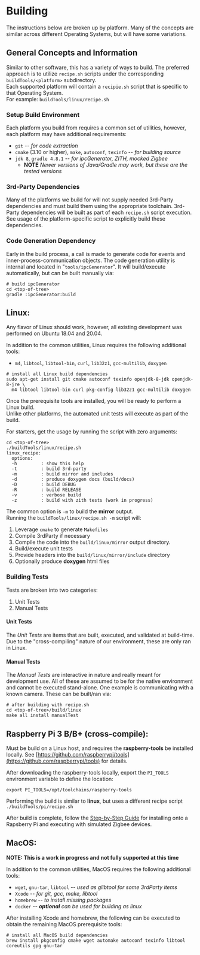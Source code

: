 # Building

The instructions below are broken up by platform.  Many of the concepts are similar across
different Operating Systems, but will have some variations.

## General Concepts and Information

Similar to other software, this has a variety of ways to build.  The preferred approach is
to utilize `recipe.sh` scripts under the corresponding `buildTools/<platform>` subdirectory.  
Each supported platform will contain a `recipie.sh` script that is specific to that Operating System.  
For example: `buildTools/linux/recipe.sh`

### Setup Build Environment

Each platform you build from requires a common set of utilities, however, each platform
may have additional requirements:
- `git` -- _for code extraction_
- `cmake` (3.10 or higher), `make`, `autoconf`, `texinfo` -- _for building source_
- `jdk 8`, `gradle 4.8.1` -- _for ipcGenerator, ZITH, mocked Zigbee_
  - **NOTE** _Newer versions of Java/Gradle may work, but these are the tested versions_

### 3rd-Party Dependencies

Many of the platforms we build for will not supply needed 3rd-Party dependencies and
must build them using the appropriate toolchain.  3rd-Party dependencies will be built 
as part of each `recipe.sh` script execution.  See usage of the platform-specific script 
to explicitly build these dependencies.

### Code Generation Dependency

Early in the build process, a call is made to generate code for events and 
inner-process-communication objects.  The code generation utility is internal and located
in "`tools/ipcGenerator`".  It will build/execute automatically, but can be built
manually via:

~~~
# build ipcGenerator
cd <top-of-tree>
gradle :ipcGenerator:build
~~~


## Linux:

Any flavor of Linux should work, however, all existing development was performed on 
Ubuntu 18.04 and 20.04.

In addition to the common utilities, Linux requires the following additional tools:
- `m4`, `libtool`, `libtool-bin`, `curl`, `lib32z1`, `gcc-multilib`, `doxygen`

~~~~
# install all Linux build dependencies 
sudo apt-get install git cmake autoconf texinfo openjdk-8-jdk openjdk-8-jre \
  m4 libtool libtool-bin curl pkg-config lib32z1 gcc-multilib doxygen
~~~~

Once the prerequisite tools are installed, you will be ready to perform a Linux build.  
Unlike other platforms, the automated unit tests will execute as part of the build.

For starters, get the usage by running the script with zero arguments:

~~~~
cd <top-of-tree>
./buildTools/linux/recipe.sh
linux_recipe:
  options:
  -h         : show this help
  -t         : build 3rd-party
  -m         : build mirror and includes
  -d         : produce doxygen docs (build/docs)
  -D         : build DEBUG
  -R         : build RELEASE
  -v         : verbose build
  -z         : build with zith tests (work in progress)
~~~~

The common option is `-m` to build the **mirror** output.  
Running the `buildTools/linux/recipe.sh -m` script will:

1. Leverage `cmake` to generate `Makefiles`
2. Compile 3rdParty if necessary
3. Compile the code into the `build/linux/mirror` output directory.
4. Build/execute unit tests
5. Provide headers into the `build/linux/mirror/include` directory
6. Optionally produce **doxygen** html files

### Building Tests

Tests are broken into two categories:
1. Unit Tests
2. Manual Tests

#### Unit Tests
The *Unit Tests* are items that are built, executed, and validated at build-time.
Due to the "cross-compiling" nature of our environment, these are only ran in Linux.

#### Manual Tests
The *Manual Tests* are interactive in nature and really meant for development use.
All of these are assumed to be for the native environment and cannot be executed stand-alone.
One example is communicating with a known camera.  These can be built/ran via:

~~~~
# after building with recipe.sh
cd <top-of-tree>/build/linux
make all install manualTest
~~~~


## Raspberry Pi 3 B/B+ (cross-compile):

Must be build on a Linux host, and requires the **raspberry-tools** be installed locally.
See [https://github.com/raspberrypi/tools](https://github.com/raspberrypi/tools) for details.

After downloading the raspberry-tools locally, export the `PI_TOOLS` environment variable
to define the location:

~~~
export PI_TOOLS=/opt/toolchains/raspberry-tools
~~~

Performing the build is similar to **linux**, but uses a different recipe script `./buildTools/pi/recipe.sh`

After build is complete, follow the [Step-by-Step Guide](GUIDE.md) for installing onto a Rapsberry Pi and 
executing with simulated Zigbee devices.

## MacOS:

**NOTE: This is a work in progress and not fully supported at this time**

In addition to the common utilities, MacOS requires the following additional tools:
- `wget`, `gnu-tar`, `libtool` -- _used as glibtool for some 3rdParty items_
- `Xcode` -- _for git, gcc, make, libtool_
- `homebrew` -- _to install missing packages_
- `docker` -- _**optional** can be used for building as linux_

After installing Xcode and homebrew, the following can be executed to obtain the remaining
MacOS prerequisite tools:

~~~~
# install all MacOS build dependencies
brew install pkgconfig cmake wget automake autoconf texinfo libtool coreutils gpg gnu-tar 
~~~~


